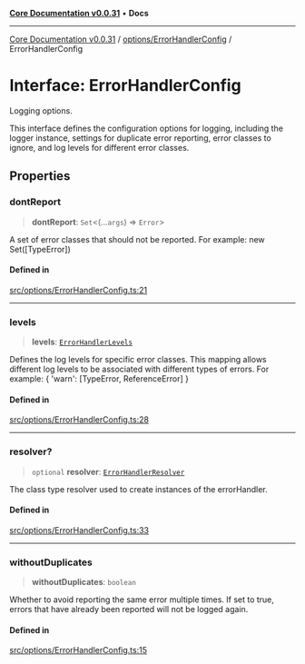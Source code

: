 [**Core Documentation v0.0.31**](../../../README.md) • **Docs**

***

[Core Documentation v0.0.31](../../../modules.md) / [options/ErrorHandlerConfig](../README.md) / ErrorHandlerConfig

# Interface: ErrorHandlerConfig

Logging options.

This interface defines the configuration options for logging, including the logger instance,
settings for duplicate error reporting, error classes to ignore, and log levels for different error classes.

## Properties

### dontReport

> **dontReport**: `Set`\<(...`args`) => `Error`\>

A set of error classes that should not be reported.
For example: new Set([TypeError])

#### Defined in

[src/options/ErrorHandlerConfig.ts:21](https://github.com/stonemjs/core/blob/a25677efd9a5f5a45cc90fda3ed3e87df97e6124/src/options/ErrorHandlerConfig.ts#L21)

***

### levels

> **levels**: [`ErrorHandlerLevels`](../../../definitions/type-aliases/ErrorHandlerLevels.md)

Defines the log levels for specific error classes.
This mapping allows different log levels to be associated with different types of errors.
For example: { 'warn': [TypeError, ReferenceError] }

#### Defined in

[src/options/ErrorHandlerConfig.ts:28](https://github.com/stonemjs/core/blob/a25677efd9a5f5a45cc90fda3ed3e87df97e6124/src/options/ErrorHandlerConfig.ts#L28)

***

### resolver?

> `optional` **resolver**: [`ErrorHandlerResolver`](../../../definitions/type-aliases/ErrorHandlerResolver.md)

The class type resolver used to create instances of the errorHandler.

#### Defined in

[src/options/ErrorHandlerConfig.ts:33](https://github.com/stonemjs/core/blob/a25677efd9a5f5a45cc90fda3ed3e87df97e6124/src/options/ErrorHandlerConfig.ts#L33)

***

### withoutDuplicates

> **withoutDuplicates**: `boolean`

Whether to avoid reporting the same error multiple times.
If set to true, errors that have already been reported will not be logged again.

#### Defined in

[src/options/ErrorHandlerConfig.ts:15](https://github.com/stonemjs/core/blob/a25677efd9a5f5a45cc90fda3ed3e87df97e6124/src/options/ErrorHandlerConfig.ts#L15)
